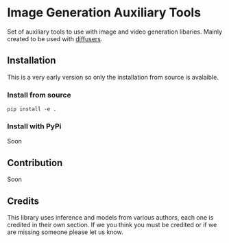<!---
 Copyright 2024 The HuggingFace Team. All rights reserved.

 Licensed under the Apache License, Version 2.0 (the "License");
 you may not use this file except in compliance with the License.
 You may obtain a copy of the License at

     http://www.apache.org/licenses/LICENSE-2.0

 Unless required by applicable law or agreed to in writing, software
 distributed under the License is distributed on an "AS IS" BASIS,
 WITHOUT WARRANTIES OR CONDITIONS OF ANY KIND, either express or implied.
 See the License for the specific language governing permissions and
 limitations under the License.
-->

# Image Generation Auxiliary Tools

Set of auxiliary tools to use with image and video generation libaries. Mainly created to be used with [diffusers](https://github.com/huggingface/diffusers).

## Installation

This is a very early version so only the installation from source is avalaible.

### Install from source

`pip install -e .`

### Install with PyPi

Soon

## Contribution

Soon

## Credits

This library uses inference and models from various authors, each one is credited in their own section. If we you think you must be credited or if we are missing someone please let us know.
